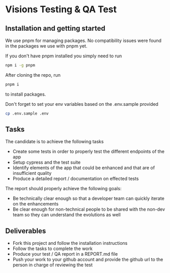 # Visions Testing & QA Test

## Installation and getting started

We use pnpm for managing packages. No compatibility issues were found in the packages we use with pnpm yet.

If you don't have pnpm installed you simply need to run
```bash
npm i -g pnpm
```

After cloning the repo, run 
```bash
pnpm i
```
to install packages.

Don't forget to set your env variables based on the .env.sample provided
```bash
cp .env.sample .env
```

## Tasks

The candidate is to achieve the following tasks

- Create some tests in order to properly test the different endpoints of the app
- Setup cypress and the test suite
- Identify elements of the app that could be enhanced and that are of insufficient quality
- Produce a detailed report / documentation on effected tests

The report should properly achieve the following goals:
- Be technically clear enough so that a developer team can quickly iterate on the enhancements
- Be clear enough for non-technical people to be shared with the non-dev team so they can understand the evolutions as well

## Deliverables

- Fork this project and follow the installation instructions
- Follow the tasks to complete the work
- Produce your test / QA report in a REPORT.md file
- Push your work to your github account and provide the github url to the person in charge of reviewing the test